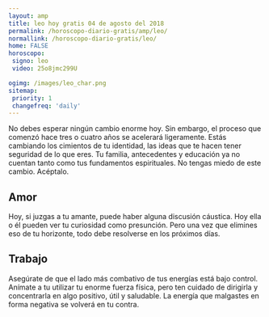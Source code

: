 ```yaml
---
layout: amp
title: leo hoy gratis 04 de agosto del 2018 
permalink: /horoscopo-diario-gratis/amp/leo/
normallink: /horoscopo-diario-gratis/leo/
home: FALSE
horoscopo:
 signo: leo
 video: 25o8jmc299U

ogimg: /images/leo_char.png
sitemap:
 priority: 1
 changefreq: 'daily'
---
```



No debes esperar ningún cambio enorme hoy. Sin embargo, el proceso que comenzó hace tres o cuatro años se acelerará ligeramente. Estás cambiando los cimientos de tu identidad, las ideas que te hacen tener seguridad de lo que eres. Tu familia, antecedentes y educación ya no cuentan tanto como tus fundamentos espirituales. No tengas miedo de este cambio. Acéptalo.

## Amor

Hoy, si juzgas a tu amante, puede haber alguna discusión cáustica. Hoy ella o él pueden ver tu curiosidad como presunción. Pero una vez que elimines eso de tu horizonte, todo debe resolverse en los próximos días.

## Trabajo

Asegúrate de que el lado más combativo de tus energías está bajo control. Anímate a tu utilizar tu enorme fuerza física, pero ten cuidado de dirigirla y concentrarla en algo positivo, útil y saludable. La energía que malgastes en forma negativa se volverá en tu contra.